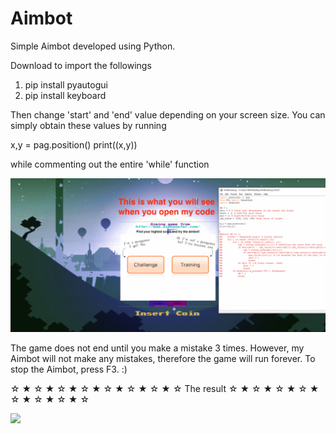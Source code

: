 # Aimbot

Simple Aimbot developed using Python.

Download to import the followings

1. pip install pyautogui
2. pip install keyboard

Then change 'start' and 'end' value depending on your screen size.
You can simply obtain these values by running

x,y = pag.position()
print((x,y))

while commenting out the entire 'while' function

![](Tutorial.gif)


The game does not end until you make a mistake 3 times. However, my Aimbot will not make any mistakes, therefore the game will run forever.
To stop the Aimbot, press F3. :)

☆ ★ ☆ ★ ☆ ★ ☆ ★ ☆ ★ ☆ ★ ☆ ★ ☆ The result ☆ ★ ☆ ★ ☆ ★ ☆ ★ ☆ ★ ☆ ★ ☆ ★ ☆ 

![](aimbot.gif)

